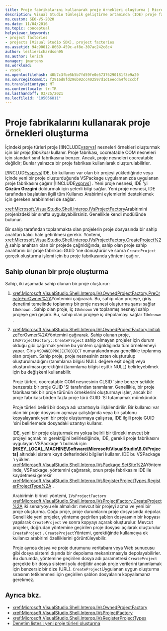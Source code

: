 ```yaml
---
title: Proje fabrikalarını kullanarak proje örnekleri oluşturma | Microsoft Docs
description: Visual Studio tümleşik geliştirme ortamında (IDE) proje fabrikaları kullanarak proje sınıfı örnekleri oluşturmayı öğrenin.
ms.custom: SEO-VS-2020
ms.date: 11/04/2016
ms.topic: conceptual
helpviewer_keywords:
- project factories
- projects [Visual Studio SDK], project factories
ms.assetid: 94c90012-8669-459c-af8e-307ac242c8c4
author: leslierichardson95
ms.author: lerich
manager: jmartens
ms.workload:
- vssdk
ms.openlocfilehash: 40b7c3fbe5b5b7fd59fe0e57376290181f3e9a20
ms.sourcegitcommit: f2916d8fd296b92cc402597d1d1eecda4f6cccbf
ms.translationtype: MT
ms.contentlocale: tr-TR
ms.lasthandoff: 03/25/2021
ms.locfileid: "105056811"
---
```

# <a name="create-project-instances-by-using-project-factories"></a>Proje fabrikalarını kullanarak proje örnekleri oluşturma
İçindeki proje türleri proje [!INCLUDE[vsprvs](../../code-quality/includes/vsprvs_md.md)] nesneleri örnekleri oluşturmak için bir *proje fabrikası* kullanır. Proje fabrikası, cocreatable COM nesneleri için standart sınıf fabrikasına benzer. Ancak, proje nesneleri cocreatable değildir; Bunlar yalnızca bir proje fabrikası kullanılarak oluşturulabilirler.

 [!INCLUDE[vsprvs](../../code-quality/includes/vsprvs_md.md)]IDE, bir kullanıcı var olan bir projeyi yüklediğinde veya içinde yeni bir proje oluşturduğunda VSPackage uygulamanızda uygulanan proje fabrikasını çağırır [!INCLUDE[vsprvs](../../code-quality/includes/vsprvs_md.md)] . Yeni proje nesnesi, IDE 'yi **Çözüm Gezgini** doldurmak için yeterli bilgi sağlar. Yeni proje nesnesi, IDE tarafından başlatılan ilgili tüm Kullanıcı Arabirimi eylemlerini desteklemek için gereken arabirimleri de sağlar.

 <xref:Microsoft.VisualStudio.Shell.Interop.IVsProjectFactory>Arabirimini projenizdeki bir sınıfta uygulayabilirsiniz. Genellikle kendi modülünde bulunur.

 Bir sahip tarafından toplanmakta olan projelerin proje dosyasında bir sahip anahtarı kalıcı hale getirilmesi gerekir. Yöntemi, <xref:Microsoft.VisualStudio.Shell.Interop.IVsProjectFactory.CreateProject%2A> sahip anahtarı olan bir projede çağrıldığında, sahip olan proje sahip anahtarını bir proje fabrikası GUID 'ine dönüştürür ve sonra `CreateProject` gerçek oluşturma işlemi için bu proje fabrikasında yöntemi çağırır.

## <a name="create-an-owned-project"></a>Sahip olunan bir proje oluşturma
 Sahip, iki aşamada sahip olunan bir proje oluşturur:

1. <xref:Microsoft.VisualStudio.Shell.Interop.IVsOwnedProjectFactory.PreCreateForOwner%2A>Yöntemini çağırarak. Bu, sahip olan projeye, giriş denetimi temelinde toplanmış bir proje nesnesi oluşturma şansı sağlar `IUnknown` . Sahip olan proje, iç `IUnknown` ve toplanmış nesneyi sahip projeye geri geçirir. Bu, sahip olan projeye iç depolamayı sağlar `IUnknown` .

2. <xref:Microsoft.VisualStudio.Shell.Interop.IVsOwnedProjectFactory.InitializeForOwner%2A>Yöntemini çağırarak. Sahip olunan proje, `IVsProjectFactory::CreateProject` sahip olmayan projeler için durum olduğu gibi çağırmak yerine bu yöntem çağrıldığında tüm örneklemeyi yapar. Giriş `VSOWNEDPROJECTOBJECT` numaralandırması genellikle toplanmış olan projem. Sahip proje, proje nesnesinin zaten oluşturulup oluşturulmadığını (tanımlama bilgisi NULL değere eşit değil) veya oluşturulması gerektiğini (tanımlama bilgisi eşittir NULL) belirleyebilmek için bu değişkeni kullanabilir.

   Proje türleri, cocreatable COM nesnesinin CLSID 'sine benzer şekilde benzersiz bir proje GUID 'SI tarafından tanımlanır. Genellikle, bir proje fabrikası tek bir proje türünün örneklerini oluşturmayı işler, ancak bir proje fabrikası birden fazla proje türü GUID 'SI tutamamak mümkündür.

   Proje türleri belirli bir dosya adı uzantısıyla ilişkilendirilir. Bir kullanıcı var olan bir proje dosyasını açmaya çalıştığında veya bir şablonu kopyalayarak yeni bir proje oluşturmaya çalışırsa, IDE ilgili proje GUID 'sini belirlemede dosyadaki uzantıyı kullanır.

   IDE, yeni bir proje oluşturmak mı yoksa belirli bir türdeki mevcut bir projeyi açmak mı gerektiğini belirlediğinde, IDE, gerekli proje fabrikasını uygulayan VSPackage 'ı bulmak için **[HKEY_LOCAL_MACHINE\Software\Microsoft\VisualStudio\8.0\Projects]** altındaki sistem kayıt defterindeki bilgileri kullanır. IDE bu VSPackage 'ı yükler. <xref:Microsoft.VisualStudio.Shell.Interop.IVsPackage.SetSite%2A>Yönteminde, VSPackage, yöntemini çağırarak, onun proje fabrikasını IDE ile kaydetmesi gerekir <xref:Microsoft.VisualStudio.Shell.Interop.IVsRegisterProjectTypes.RegisterProjectType%2A> .

   Arabirimin birincil yöntemi, `IVsProjectFactory` <xref:Microsoft.VisualStudio.Shell.Interop.IVsProjectFactory.CreateProject%2A> iki senaryoyu ele almalıdır: mevcut bir projeyi açma ve yeni bir proje oluşturma. Çoğu proje, proje durumlarını proje dosyasında depolar. Genellikle yeni projeler, yönteme geçirilen şablon dosyasının bir kopyası yapılarak `CreateProject` ve sonra kopyayı açarak oluşturulur. Mevcut projeler, doğrudan yöntemine geçirilen proje dosyası açılarak oluşturulur `CreateProject` . `CreateProject`Yöntemi, gerektiğinde kullanıcıya ek kullanıcı arabirimi özelliklerini görüntüleyebilir.

   Proje ayrıca dosya ve proje durumunu veritabanı veya Web sunucusu gibi dosya sistemi dışında bir depolama mekanizmasıyla depolayabilirler. Bu durumda, yöntemine geçirilen dosya adı parametresi `CreateProject` gerçekte bir dosya sistemi yolu değildir ancak proje verilerini tanımlamak için benzersiz bir dize (URL). `CreateProject`Uygulanan uygun oluşturma sırasının tetiklenmesi için geçirilen şablon dosyalarını kopyalamanız gerekmez.

## <a name="see-also"></a>Ayrıca bkz.
- <xref:Microsoft.VisualStudio.Shell.Interop.IVsOwnedProjectFactory>
- <xref:Microsoft.VisualStudio.Shell.Interop.IVsProjectFactory>
- <xref:Microsoft.VisualStudio.Shell.Interop.IVsRegisterProjectTypes>
- [Denetim listesi: yeni proje türleri oluşturma](../../extensibility/internals/checklist-creating-new-project-types.md)

